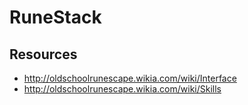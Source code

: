 # RuneStack

## Resources
- http://oldschoolrunescape.wikia.com/wiki/Interface
- http://oldschoolrunescape.wikia.com/wiki/Skills
